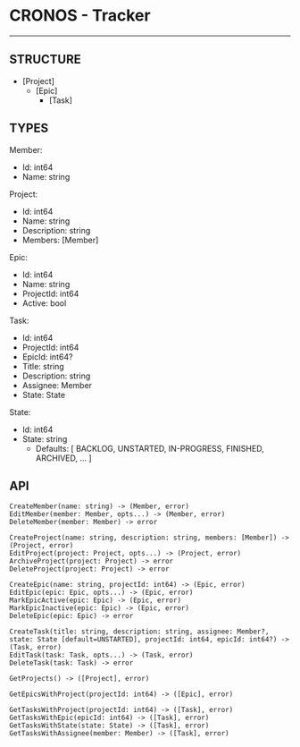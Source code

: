 # CRONOS - Tracker
---

## STRUCTURE

- [Project]
    - [Epic]
       -  [Task]

## TYPES

Member:
   - Id: int64
   - Name: string

Project:
   - Id: int64
   - Name: string
   - Description: string
   - Members: [Member]

Epic:
   - Id: int64
   - Name: string
   - ProjectId: int64
   - Active: bool

Task:
   - Id: int64
   - ProjectId: int64
   - EpicId: int64?
   - Title: string
   - Description: string
   - Assignee: Member
   - State: State

State:
   - Id: int64
   - State: string
        - Defaults: [ BACKLOG, UNSTARTED, IN-PROGRESS, FINISHED, ARCHIVED, ... ]

## API

```
CreateMember(name: string) -> (Member, error)
EditMember(member: Member, opts...) -> (Member, error)
DeleteMember(member: Member) -> error

CreateProject(name: string, description: string, members: [Member]) -> (Project, error)
EditProject(project: Project, opts...) -> (Project, error)
ArchiveProject(project: Project) -> error
DeleteProject(project: Project) -> error

CreateEpic(name: string, projectId: int64) -> (Epic, error)
EditEpic(epic: Epic, opts...) -> (Epic, error)
MarkEpicActive(epic: Epic) -> (Epic, error)
MarkEpicInactive(epic: Epic) -> (Epic, error)
DeleteEpic(epic: Epic) -> error

CreateTask(title: string, description: string, assignee: Member?, state: State [default=UNSTARTED], projectId: int64, epicId: int64?) -> (Task, error)
EditTask(task: Task, opts...) -> (Task, error)
DeleteTask(task: Task) -> error

GetProjects() -> ([Project], error)

GetEpicsWithProject(projectId: int64) -> ([Epic], error)

GetTasksWithProject(projectId: int64) -> ([Task], error)
GetTasksWithEpic(epicId: int64) -> ([Task], error)
GetTasksWithState(state: State) -> ([Task], error)
GetTasksWithAssignee(member: Member) -> ([Task], error)
```
